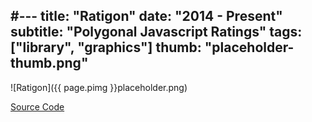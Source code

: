 #---
title: "Ratigon"
date: "2014 - Present"
subtitle: "Polygonal Javascript Ratings"
tags: ["library", "graphics"]
thumb: "placeholder-thumb.png"
---

![Ratigon]({{ page.pimg }}placeholder.png)

[Source Code](https://github.com/glentakahashi/ratigon)
